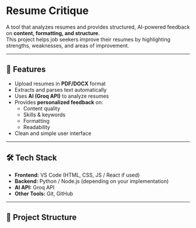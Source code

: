# Resume Critique

A tool that analyzes resumes and provides structured, AI-powered feedback on **content, formatting, and structure**.  
This project helps job seekers improve their resumes by highlighting strengths, weaknesses, and areas of improvement.

---

## 🚀 Features
- Upload resumes in **PDF/DOCX** format
- Extracts and parses text automatically
- Uses **AI (Groq API)** to analyze resumes
- Provides **personalized feedback** on:
  - Content quality
  - Skills & keywords
  - Formatting
  - Readability
- Clean and simple user interface

---

## 🛠️ Tech Stack
- **Frontend:** VS Code (HTML, CSS, JS / React if used)
- **Backend:** Python / Node.js (depending on your implementation)
- **AI API:** Groq API
- **Other Tools:** Git, GitHub

---

## 📂 Project Structure
